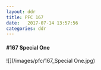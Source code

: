 ```yaml
---
layout: ddr
title: PFC 167
date:   2017-07-14 13:57:56
categories: ddr
---
```


#### **#167** Special One
![](/images/pfc/167_Special One.jpg)
